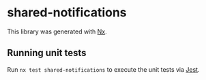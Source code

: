 # shared-notifications

This library was generated with [Nx](https://nx.dev).

## Running unit tests

Run `nx test shared-notifications` to execute the unit tests via [Jest](https://jestjs.io).
